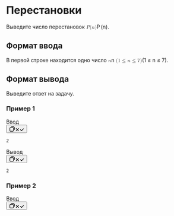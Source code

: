 <div class="Panel Panel_customScroll Panel_customScroll MainPage_MainPage-ProblemScrollPanel__mIj5_"><div data-simplebar="init" class="Scrollbar Panel-Scrollbar simplebar-scrollable-y" style="width: 458px; height: 597px;"><div class="simplebar-wrapper" style="margin: 0px;"><div class="simplebar-height-auto-observer-wrapper"><div class="simplebar-height-auto-observer"></div></div><div class="simplebar-mask"><div class="simplebar-offset" style="right: 0px; bottom: 0px;"><div class="simplebar-content-wrapper" tabindex="0" role="region" aria-label="scrollable content" style="height: 100%; overflow: hidden scroll;"><div class="simplebar-content" style="padding: 0px;"><div class="Problem_Problem__MgP8f MainPage_MainPage-Problem__h2Uqg MainPage_MainPage-TabContent__9qsJL"><div class="Problem_Problem-Wrapper__nqDY9"><div class="Problem_Problem-Head__Gccsv"><h1 class="Problem_Problem-Header__3kZF9"><span class="Text Text_weight_medium Problem_Problem-Title__r5Adh">Перестановки</span></h1></div><div><div><div class="Markdown Markdown_Markdown__l_EM0"><p class="Markdown_Markdown-Paragraph__u_qpb"><span class="Text Text_typography_body-long-m Text_weight_regular">Выведите число перестановок <!-- --><span><span class="katex"><span class="katex-mathml"><math xmlns="http://www.w3.org/1998/Math/MathML"><semantics><mrow><mi>P</mi><mo stretchy="false">(</mo><mi>n</mi><mo stretchy="false">)</mo></mrow><annotation encoding="application/x-tex">P(n)</annotation></semantics></math></span><span class="katex-html" aria-hidden="true"><span class="base"><span class="strut" style="height: 1em; vertical-align: -0.25em;"></span><span class="mord mathnormal" style="margin-right: 0.13889em;">P</span><span class="mopen">(</span><span class="mord mathnormal">n</span><span class="mclose">)</span></span></span></span></span><!-- -->.</span></p></div></div><div><h2 class="ProblemStatement_ProblemStatement-Title__lnhuJ"><span class="Text Text_weight_medium">Формат ввода</span></h2><div><div class="Markdown Markdown_Markdown__l_EM0"><p class="Markdown_Markdown-Paragraph__u_qpb"><span class="Text Text_typography_body-long-m Text_weight_regular">В первой строке находится одно число <!-- --><span><span class="katex"><span class="katex-mathml"><math xmlns="http://www.w3.org/1998/Math/MathML"><semantics><mrow><mi>n</mi></mrow><annotation encoding="application/x-tex">n</annotation></semantics></math></span><span class="katex-html" aria-hidden="true"><span class="base"><span class="strut" style="height: 0.43056em; vertical-align: 0em;"></span><span class="mord mathnormal">n</span></span></span></span></span><!-- --> <!-- --><span><span class="katex"><span class="katex-mathml"><math xmlns="http://www.w3.org/1998/Math/MathML"><semantics><mrow><mo stretchy="false">(</mo><mn>1</mn><mo>≤</mo><mi>n</mi><mo>≤</mo><mn>7</mn><mo stretchy="false">)</mo></mrow><annotation encoding="application/x-tex">(1 \leq n \leq 7)</annotation></semantics></math></span><span class="katex-html" aria-hidden="true"><span class="base"><span class="strut" style="height: 1em; vertical-align: -0.25em;"></span><span class="mopen">(</span><span class="mord">1</span><span class="mspace" style="margin-right: 0.277778em;"></span><span class="mrel">≤</span><span class="mspace" style="margin-right: 0.277778em;"></span></span><span class="base"><span class="strut" style="height: 0.77194em; vertical-align: -0.13597em;"></span><span class="mord mathnormal">n</span><span class="mspace" style="margin-right: 0.277778em;"></span><span class="mrel">≤</span><span class="mspace" style="margin-right: 0.277778em;"></span></span><span class="base"><span class="strut" style="height: 1em; vertical-align: -0.25em;"></span><span class="mord">7</span><span class="mclose">)</span></span></span></span></span><!-- -->.</span></p></div></div></div><div><h2 class="ProblemStatement_ProblemStatement-Title__lnhuJ"><span class="Text Text_weight_medium">Формат вывода</span></h2><div><div class="Markdown Markdown_Markdown__l_EM0"><p class="Markdown_Markdown-Paragraph__u_qpb"><span class="Text Text_typography_body-long-m Text_weight_regular">Выведите ответ на задачу.</span></p></div></div></div><div><h3><span class="Text Text_typography_headline-xs Text_weight_medium">Пример 1</span></h3><div class="MarkdownStatementSample_MarkdownStatementSample___LX3V"><div class="CodeSnippet CodeSnippet_view_default undefined" data-testid="code-snippet"><div class="CodeSnippet-Header"><span>Ввод</span></div><div class="CodeSnippet-CopyWrapper"><button aria-label="Копировать в буфер обмена" type="button" class="Button2 Button2_size_s Button2_view_ghost CopyToClipbord CodeSnippet-Copy CodeSnippet-Copy_visually-hidden" autocomplete="off"><span class="Icon Icon_size_m Icon_hasGlyph_noFill Icon_sizeManagement_self Icon_glyph_copy Icon_hasGlyph_noFill Icon_sizeManagement_self Button2-Icon" aria-hidden="true"><svg width="16" height="16" viewBox="0 0 16 16" fill="none" xmlns="http://www.w3.org/2000/svg"><path fill-rule="evenodd" clip-rule="evenodd" d="M1 6.6C1 5.05361 2.2536 3.8 3.8 3.8H9.4C10.9464 3.8 12.2 5.0536 12.2 6.6V12.2C12.2 13.7464 10.9464 15 9.4 15H3.8C2.25361 15 1 13.7464 1 12.2V6.6ZM3.8 5.2C3.0268 5.2 2.4 5.8268 2.4 6.6V12.2C2.4 12.9732 3.0268 13.6 3.8 13.6H9.4C10.1732 13.6 10.8 12.9732 10.8 12.2V6.6C10.8 5.8268 10.1732 5.2 9.4 5.2H3.8Z" fill="currentColor"></path><path fill-rule="evenodd" clip-rule="evenodd" d="M14.3 10.8C14.6866 10.8 15 10.4866 15 10.1V5.9C15 3.19381 12.8062 1 10.1 1H5.9C5.5134 1 5.2 1.3134 5.2 1.7C5.2 2.0866 5.5134 2.4 5.9 2.4H10.1C12.033 2.4 13.6 3.967 13.6 5.9V10.1C13.6 10.4866 13.9134 10.8 14.3 10.8Z" fill="currentColor"></path></svg></span><span class="Button2-Text"><span class="Icon Icon_size_s Icon_hasGlyph_noFill Icon_sizeManagement_self Icon_glyph_close Icon_hasGlyph_noFill Icon_sizeManagement_self CopyToClipbord-StateIcon" aria-hidden="true"><svg width="12" height="12" viewBox="0 0 12 12" fill="none" xmlns="http://www.w3.org/2000/svg"><path d="M2.21869 8.71635C1.9258 9.00924 1.9258 9.48412 2.21869 9.77701C2.51159 10.0699 2.98646 10.0699 3.27935 9.77701L5.99791 7.05845L8.71647 9.77701C9.00936 10.0699 9.48424 10.0699 9.77713 9.77701C10.07 9.48412 10.07 9.00925 9.77713 8.71635L7.05857 5.99779L9.77713 3.27923C10.07 2.98634 10.07 2.51146 9.77713 2.21857C9.48424 1.92568 9.00936 1.92568 8.71647 2.21857L5.99791 4.93713L3.27935 2.21858C2.98646 1.92568 2.51159 1.92568 2.21869 2.21858C1.9258 2.51147 1.9258 2.98634 2.21869 3.27924L4.93725 5.99779L2.21869 8.71635Z" fill="currentColor"></path></svg></span><span class="Icon Icon_size_s Icon_hasGlyph_noFill Icon_sizeManagement_self Icon_glyph_check Icon_hasGlyph_noFill Icon_sizeManagement_self CopyToClipbord-StateIcon" aria-hidden="true"><svg width="12" height="12" viewBox="0 0 12 12" fill="none" xmlns="http://www.w3.org/2000/svg"><path d="M4.55585 9.41902C4.56019 9.42359 4.5646 9.42811 4.56908 9.43259C4.67268 9.53619 4.79905 9.60314 4.93207 9.63345C5.17526 9.68902 5.44077 9.6221 5.63017 9.43269C5.63583 9.42703 5.64138 9.4213 5.64683 9.41551L10.982 4.08038C11.2748 3.78749 11.2748 3.31261 10.982 3.01972C10.6891 2.72683 10.2142 2.72683 9.9213 3.01972L5.09958 7.84143L2.48053 5.22238C2.18763 4.92949 1.71276 4.92949 1.41987 5.22238C1.12697 5.51527 1.12697 5.99015 1.41987 6.28304L4.55585 9.41902Z" fill="currentColor"></path></svg></span></span></button></div><div class="CodeSnippet-Content"><pre class="CodeSnippet-Code" tabindex="-1"><code>2
</code></pre></div></div><div class="CodeSnippet CodeSnippet_view_default undefined" data-testid="code-snippet"><div class="CodeSnippet-Header"><span>Вывод</span></div><div class="CodeSnippet-CopyWrapper"><button aria-label="Копировать в буфер обмена" type="button" class="Button2 Button2_size_s Button2_view_ghost CopyToClipbord CodeSnippet-Copy CodeSnippet-Copy_visually-hidden" autocomplete="off"><span class="Icon Icon_size_m Icon_hasGlyph_noFill Icon_sizeManagement_self Icon_glyph_copy Icon_hasGlyph_noFill Icon_sizeManagement_self Button2-Icon" aria-hidden="true"><svg width="16" height="16" viewBox="0 0 16 16" fill="none" xmlns="http://www.w3.org/2000/svg"><path fill-rule="evenodd" clip-rule="evenodd" d="M1 6.6C1 5.05361 2.2536 3.8 3.8 3.8H9.4C10.9464 3.8 12.2 5.0536 12.2 6.6V12.2C12.2 13.7464 10.9464 15 9.4 15H3.8C2.25361 15 1 13.7464 1 12.2V6.6ZM3.8 5.2C3.0268 5.2 2.4 5.8268 2.4 6.6V12.2C2.4 12.9732 3.0268 13.6 3.8 13.6H9.4C10.1732 13.6 10.8 12.9732 10.8 12.2V6.6C10.8 5.8268 10.1732 5.2 9.4 5.2H3.8Z" fill="currentColor"></path><path fill-rule="evenodd" clip-rule="evenodd" d="M14.3 10.8C14.6866 10.8 15 10.4866 15 10.1V5.9C15 3.19381 12.8062 1 10.1 1H5.9C5.5134 1 5.2 1.3134 5.2 1.7C5.2 2.0866 5.5134 2.4 5.9 2.4H10.1C12.033 2.4 13.6 3.967 13.6 5.9V10.1C13.6 10.4866 13.9134 10.8 14.3 10.8Z" fill="currentColor"></path></svg></span><span class="Button2-Text"><span class="Icon Icon_size_s Icon_hasGlyph_noFill Icon_sizeManagement_self Icon_glyph_close Icon_hasGlyph_noFill Icon_sizeManagement_self CopyToClipbord-StateIcon" aria-hidden="true"><svg width="12" height="12" viewBox="0 0 12 12" fill="none" xmlns="http://www.w3.org/2000/svg"><path d="M2.21869 8.71635C1.9258 9.00924 1.9258 9.48412 2.21869 9.77701C2.51159 10.0699 2.98646 10.0699 3.27935 9.77701L5.99791 7.05845L8.71647 9.77701C9.00936 10.0699 9.48424 10.0699 9.77713 9.77701C10.07 9.48412 10.07 9.00925 9.77713 8.71635L7.05857 5.99779L9.77713 3.27923C10.07 2.98634 10.07 2.51146 9.77713 2.21857C9.48424 1.92568 9.00936 1.92568 8.71647 2.21857L5.99791 4.93713L3.27935 2.21858C2.98646 1.92568 2.51159 1.92568 2.21869 2.21858C1.9258 2.51147 1.9258 2.98634 2.21869 3.27924L4.93725 5.99779L2.21869 8.71635Z" fill="currentColor"></path></svg></span><span class="Icon Icon_size_s Icon_hasGlyph_noFill Icon_sizeManagement_self Icon_glyph_check Icon_hasGlyph_noFill Icon_sizeManagement_self CopyToClipbord-StateIcon" aria-hidden="true"><svg width="12" height="12" viewBox="0 0 12 12" fill="none" xmlns="http://www.w3.org/2000/svg"><path d="M4.55585 9.41902C4.56019 9.42359 4.5646 9.42811 4.56908 9.43259C4.67268 9.53619 4.79905 9.60314 4.93207 9.63345C5.17526 9.68902 5.44077 9.6221 5.63017 9.43269C5.63583 9.42703 5.64138 9.4213 5.64683 9.41551L10.982 4.08038C11.2748 3.78749 11.2748 3.31261 10.982 3.01972C10.6891 2.72683 10.2142 2.72683 9.9213 3.01972L5.09958 7.84143L2.48053 5.22238C2.18763 4.92949 1.71276 4.92949 1.41987 5.22238C1.12697 5.51527 1.12697 5.99015 1.41987 6.28304L4.55585 9.41902Z" fill="currentColor"></path></svg></span></span></button></div><div class="CodeSnippet-Content"><pre class="CodeSnippet-Code" tabindex="-1"><code>2
</code></pre></div></div></div></div><div><h3><span class="Text Text_typography_headline-xs Text_weight_medium">Пример 2</span></h3><div class="MarkdownStatementSample_MarkdownStatementSample___LX3V"><div class="CodeSnippet CodeSnippet_view_default undefined" data-testid="code-snippet"><div class="CodeSnippet-Header"><span>Ввод</span></div><div class="CodeSnippet-CopyWrapper"><button aria-label="Копировать в буфер обмена" type="button" class="Button2 Button2_size_s Button2_view_ghost CopyToClipbord CodeSnippet-Copy CodeSnippet-Copy_visually-hidden" autocomplete="off"><span class="Icon Icon_size_m Icon_hasGlyph_noFill Icon_sizeManagement_self Icon_glyph_copy Icon_hasGlyph_noFill Icon_sizeManagement_self Button2-Icon" aria-hidden="true"><svg width="16" height="16" viewBox="0 0 16 16" fill="none" xmlns="http://www.w3.org/2000/svg"><path fill-rule="evenodd" clip-rule="evenodd" d="M1 6.6C1 5.05361 2.2536 3.8 3.8 3.8H9.4C10.9464 3.8 12.2 5.0536 12.2 6.6V12.2C12.2 13.7464 10.9464 15 9.4 15H3.8C2.25361 15 1 13.7464 1 12.2V6.6ZM3.8 5.2C3.0268 5.2 2.4 5.8268 2.4 6.6V12.2C2.4 12.9732 3.0268 13.6 3.8 13.6H9.4C10.1732 13.6 10.8 12.9732 10.8 12.2V6.6C10.8 5.8268 10.1732 5.2 9.4 5.2H3.8Z" fill="currentColor"></path><path fill-rule="evenodd" clip-rule="evenodd" d="M14.3 10.8C14.6866 10.8 15 10.4866 15 10.1V5.9C15 3.19381 12.8062 1 10.1 1H5.9C5.5134 1 5.2 1.3134 5.2 1.7C5.2 2.0866 5.5134 2.4 5.9 2.4H10.1C12.033 2.4 13.6 3.967 13.6 5.9V10.1C13.6 10.4866 13.9134 10.8 14.3 10.8Z" fill="currentColor"></path></svg></span><span class="Button2-Text"><span class="Icon Icon_size_s Icon_hasGlyph_noFill Icon_sizeManagement_self Icon_glyph_close Icon_hasGlyph_noFill Icon_sizeManagement_self CopyToClipbord-StateIcon" aria-hidden="true"><svg width="12" height="12" viewBox="0 0 12 12" fill="none" xmlns="http://www.w3.org/2000/svg"><path d="M2.21869 8.71635C1.9258 9.00924 1.9258 9.48412 2.21869 9.77701C2.51159 10.0699 2.98646 10.0699 3.27935 9.77701L5.99791 7.05845L8.71647 9.77701C9.00936 10.0699 9.48424 10.0699 9.77713 9.77701C10.07 9.48412 10.07 9.00925 9.77713 8.71635L7.05857 5.99779L9.77713 3.27923C10.07 2.98634 10.07 2.51146 9.77713 2.21857C9.48424 1.92568 9.00936 1.92568 8.71647 2.21857L5.99791 4.93713L3.27935 2.21858C2.98646 1.92568 2.51159 1.92568 2.21869 2.21858C1.9258 2.51147 1.9258 2.98634 2.21869 3.27924L4.93725 5.99779L2.21869 8.71635Z" fill="currentColor"></path></svg></span><span class="Icon Icon_size_s Icon_hasGlyph_noFill Icon_sizeManagement_self Icon_glyph_check Icon_hasGlyph_noFill Icon_sizeManagement_self CopyToClipbord-StateIcon" aria-hidden="true"><svg width="12" height="12" viewBox="0 0 12 12" fill="none" xmlns="http://www.w3.org/2000/svg"><path d="M4.55585 9.41902C4.56019 9.42359 4.5646 9.42811 4.56908 9.43259C4.67268 9.53619 4.79905 9.60314 4.93207 9.63345C5.17526 9.68902 5.44077 9.6221 5.63017 9.43269C5.63583 9.42703 5.64138 9.4213 5.64683 9.41551L10.982 4.08038C11.2748 3.78749 11.2748 3.31261 10.982 3.01972C10.6891 2.72683 10.2142 2.72683 9.9213 3.01972L5.09958 7.84143L2.48053 5.22238C2.18763 4.92949 1.71276 4.92949 1.41987 5.22238C1.12697 5.51527 1.12697 5.99015 1.41987 6.28304L4.55585 9.41902Z" fill="currentColor"></path></svg></span></span></button></div><div class="CodeSnippet-Content"><pre class="CodeSnippet-Code" tabindex="-1"><code>1
</code></pre></div></div><div class="CodeSnippet CodeSnippet_view_default undefined" data-testid="code-snippet"><div class="CodeSnippet-Header"><span>Вывод</span></div><div class="CodeSnippet-CopyWrapper"><button aria-label="Копировать в буфер обмена" type="button" class="Button2 Button2_size_s Button2_view_ghost CopyToClipbord CodeSnippet-Copy CodeSnippet-Copy_visually-hidden" autocomplete="off"><span class="Icon Icon_size_m Icon_hasGlyph_noFill Icon_sizeManagement_self Icon_glyph_copy Icon_hasGlyph_noFill Icon_sizeManagement_self Button2-Icon" aria-hidden="true"><svg width="16" height="16" viewBox="0 0 16 16" fill="none" xmlns="http://www.w3.org/2000/svg"><path fill-rule="evenodd" clip-rule="evenodd" d="M1 6.6C1 5.05361 2.2536 3.8 3.8 3.8H9.4C10.9464 3.8 12.2 5.0536 12.2 6.6V12.2C12.2 13.7464 10.9464 15 9.4 15H3.8C2.25361 15 1 13.7464 1 12.2V6.6ZM3.8 5.2C3.0268 5.2 2.4 5.8268 2.4 6.6V12.2C2.4 12.9732 3.0268 13.6 3.8 13.6H9.4C10.1732 13.6 10.8 12.9732 10.8 12.2V6.6C10.8 5.8268 10.1732 5.2 9.4 5.2H3.8Z" fill="currentColor"></path><path fill-rule="evenodd" clip-rule="evenodd" d="M14.3 10.8C14.6866 10.8 15 10.4866 15 10.1V5.9C15 3.19381 12.8062 1 10.1 1H5.9C5.5134 1 5.2 1.3134 5.2 1.7C5.2 2.0866 5.5134 2.4 5.9 2.4H10.1C12.033 2.4 13.6 3.967 13.6 5.9V10.1C13.6 10.4866 13.9134 10.8 14.3 10.8Z" fill="currentColor"></path></svg></span><span class="Button2-Text"><span class="Icon Icon_size_s Icon_hasGlyph_noFill Icon_sizeManagement_self Icon_glyph_close Icon_hasGlyph_noFill Icon_sizeManagement_self CopyToClipbord-StateIcon" aria-hidden="true"><svg width="12" height="12" viewBox="0 0 12 12" fill="none" xmlns="http://www.w3.org/2000/svg"><path d="M2.21869 8.71635C1.9258 9.00924 1.9258 9.48412 2.21869 9.77701C2.51159 10.0699 2.98646 10.0699 3.27935 9.77701L5.99791 7.05845L8.71647 9.77701C9.00936 10.0699 9.48424 10.0699 9.77713 9.77701C10.07 9.48412 10.07 9.00925 9.77713 8.71635L7.05857 5.99779L9.77713 3.27923C10.07 2.98634 10.07 2.51146 9.77713 2.21857C9.48424 1.92568 9.00936 1.92568 8.71647 2.21857L5.99791 4.93713L3.27935 2.21858C2.98646 1.92568 2.51159 1.92568 2.21869 2.21858C1.9258 2.51147 1.9258 2.98634 2.21869 3.27924L4.93725 5.99779L2.21869 8.71635Z" fill="currentColor"></path></svg></span><span class="Icon Icon_size_s Icon_hasGlyph_noFill Icon_sizeManagement_self Icon_glyph_check Icon_hasGlyph_noFill Icon_sizeManagement_self CopyToClipbord-StateIcon" aria-hidden="true"><svg width="12" height="12" viewBox="0 0 12 12" fill="none" xmlns="http://www.w3.org/2000/svg"><path d="M4.55585 9.41902C4.56019 9.42359 4.5646 9.42811 4.56908 9.43259C4.67268 9.53619 4.79905 9.60314 4.93207 9.63345C5.17526 9.68902 5.44077 9.6221 5.63017 9.43269C5.63583 9.42703 5.64138 9.4213 5.64683 9.41551L10.982 4.08038C11.2748 3.78749 11.2748 3.31261 10.982 3.01972C10.6891 2.72683 10.2142 2.72683 9.9213 3.01972L5.09958 7.84143L2.48053 5.22238C2.18763 4.92949 1.71276 4.92949 1.41987 5.22238C1.12697 5.51527 1.12697 5.99015 1.41987 6.28304L4.55585 9.41902Z" fill="currentColor"></path></svg></span></span></button></div><div class="CodeSnippet-Content"><pre class="CodeSnippet-Code" tabindex="-1"><code>1
</code></pre></div></div></div></div><div><h3><span class="Text Text_typography_headline-xs Text_weight_medium">Пример 3</span></h3><div class="MarkdownStatementSample_MarkdownStatementSample___LX3V"><div class="CodeSnippet CodeSnippet_view_default undefined" data-testid="code-snippet"><div class="CodeSnippet-Header"><span>Ввод</span></div><div class="CodeSnippet-CopyWrapper"><button aria-label="Копировать в буфер обмена" type="button" class="Button2 Button2_size_s Button2_view_ghost CopyToClipbord CodeSnippet-Copy CodeSnippet-Copy_visually-hidden" autocomplete="off"><span class="Icon Icon_size_m Icon_hasGlyph_noFill Icon_sizeManagement_self Icon_glyph_copy Icon_hasGlyph_noFill Icon_sizeManagement_self Button2-Icon" aria-hidden="true"><svg width="16" height="16" viewBox="0 0 16 16" fill="none" xmlns="http://www.w3.org/2000/svg"><path fill-rule="evenodd" clip-rule="evenodd" d="M1 6.6C1 5.05361 2.2536 3.8 3.8 3.8H9.4C10.9464 3.8 12.2 5.0536 12.2 6.6V12.2C12.2 13.7464 10.9464 15 9.4 15H3.8C2.25361 15 1 13.7464 1 12.2V6.6ZM3.8 5.2C3.0268 5.2 2.4 5.8268 2.4 6.6V12.2C2.4 12.9732 3.0268 13.6 3.8 13.6H9.4C10.1732 13.6 10.8 12.9732 10.8 12.2V6.6C10.8 5.8268 10.1732 5.2 9.4 5.2H3.8Z" fill="currentColor"></path><path fill-rule="evenodd" clip-rule="evenodd" d="M14.3 10.8C14.6866 10.8 15 10.4866 15 10.1V5.9C15 3.19381 12.8062 1 10.1 1H5.9C5.5134 1 5.2 1.3134 5.2 1.7C5.2 2.0866 5.5134 2.4 5.9 2.4H10.1C12.033 2.4 13.6 3.967 13.6 5.9V10.1C13.6 10.4866 13.9134 10.8 14.3 10.8Z" fill="currentColor"></path></svg></span><span class="Button2-Text"><span class="Icon Icon_size_s Icon_hasGlyph_noFill Icon_sizeManagement_self Icon_glyph_close Icon_hasGlyph_noFill Icon_sizeManagement_self CopyToClipbord-StateIcon" aria-hidden="true"><svg width="12" height="12" viewBox="0 0 12 12" fill="none" xmlns="http://www.w3.org/2000/svg"><path d="M2.21869 8.71635C1.9258 9.00924 1.9258 9.48412 2.21869 9.77701C2.51159 10.0699 2.98646 10.0699 3.27935 9.77701L5.99791 7.05845L8.71647 9.77701C9.00936 10.0699 9.48424 10.0699 9.77713 9.77701C10.07 9.48412 10.07 9.00925 9.77713 8.71635L7.05857 5.99779L9.77713 3.27923C10.07 2.98634 10.07 2.51146 9.77713 2.21857C9.48424 1.92568 9.00936 1.92568 8.71647 2.21857L5.99791 4.93713L3.27935 2.21858C2.98646 1.92568 2.51159 1.92568 2.21869 2.21858C1.9258 2.51147 1.9258 2.98634 2.21869 3.27924L4.93725 5.99779L2.21869 8.71635Z" fill="currentColor"></path></svg></span><span class="Icon Icon_size_s Icon_hasGlyph_noFill Icon_sizeManagement_self Icon_glyph_check Icon_hasGlyph_noFill Icon_sizeManagement_self CopyToClipbord-StateIcon" aria-hidden="true"><svg width="12" height="12" viewBox="0 0 12 12" fill="none" xmlns="http://www.w3.org/2000/svg"><path d="M4.55585 9.41902C4.56019 9.42359 4.5646 9.42811 4.56908 9.43259C4.67268 9.53619 4.79905 9.60314 4.93207 9.63345C5.17526 9.68902 5.44077 9.6221 5.63017 9.43269C5.63583 9.42703 5.64138 9.4213 5.64683 9.41551L10.982 4.08038C11.2748 3.78749 11.2748 3.31261 10.982 3.01972C10.6891 2.72683 10.2142 2.72683 9.9213 3.01972L5.09958 7.84143L2.48053 5.22238C2.18763 4.92949 1.71276 4.92949 1.41987 5.22238C1.12697 5.51527 1.12697 5.99015 1.41987 6.28304L4.55585 9.41902Z" fill="currentColor"></path></svg></span></span></button></div><div class="CodeSnippet-Content"><pre class="CodeSnippet-Code" tabindex="-1"><code>3
</code></pre></div></div><div class="CodeSnippet CodeSnippet_view_default undefined" data-testid="code-snippet"><div class="CodeSnippet-Header"><span>Вывод</span></div><div class="CodeSnippet-CopyWrapper"><button aria-label="Копировать в буфер обмена" type="button" class="Button2 Button2_size_s Button2_view_ghost CopyToClipbord CodeSnippet-Copy CodeSnippet-Copy_visually-hidden" autocomplete="off"><span class="Icon Icon_size_m Icon_hasGlyph_noFill Icon_sizeManagement_self Icon_glyph_copy Icon_hasGlyph_noFill Icon_sizeManagement_self Button2-Icon" aria-hidden="true"><svg width="16" height="16" viewBox="0 0 16 16" fill="none" xmlns="http://www.w3.org/2000/svg"><path fill-rule="evenodd" clip-rule="evenodd" d="M1 6.6C1 5.05361 2.2536 3.8 3.8 3.8H9.4C10.9464 3.8 12.2 5.0536 12.2 6.6V12.2C12.2 13.7464 10.9464 15 9.4 15H3.8C2.25361 15 1 13.7464 1 12.2V6.6ZM3.8 5.2C3.0268 5.2 2.4 5.8268 2.4 6.6V12.2C2.4 12.9732 3.0268 13.6 3.8 13.6H9.4C10.1732 13.6 10.8 12.9732 10.8 12.2V6.6C10.8 5.8268 10.1732 5.2 9.4 5.2H3.8Z" fill="currentColor"></path><path fill-rule="evenodd" clip-rule="evenodd" d="M14.3 10.8C14.6866 10.8 15 10.4866 15 10.1V5.9C15 3.19381 12.8062 1 10.1 1H5.9C5.5134 1 5.2 1.3134 5.2 1.7C5.2 2.0866 5.5134 2.4 5.9 2.4H10.1C12.033 2.4 13.6 3.967 13.6 5.9V10.1C13.6 10.4866 13.9134 10.8 14.3 10.8Z" fill="currentColor"></path></svg></span><span class="Button2-Text"><span class="Icon Icon_size_s Icon_hasGlyph_noFill Icon_sizeManagement_self Icon_glyph_close Icon_hasGlyph_noFill Icon_sizeManagement_self CopyToClipbord-StateIcon" aria-hidden="true"><svg width="12" height="12" viewBox="0 0 12 12" fill="none" xmlns="http://www.w3.org/2000/svg"><path d="M2.21869 8.71635C1.9258 9.00924 1.9258 9.48412 2.21869 9.77701C2.51159 10.0699 2.98646 10.0699 3.27935 9.77701L5.99791 7.05845L8.71647 9.77701C9.00936 10.0699 9.48424 10.0699 9.77713 9.77701C10.07 9.48412 10.07 9.00925 9.77713 8.71635L7.05857 5.99779L9.77713 3.27923C10.07 2.98634 10.07 2.51146 9.77713 2.21857C9.48424 1.92568 9.00936 1.92568 8.71647 2.21857L5.99791 4.93713L3.27935 2.21858C2.98646 1.92568 2.51159 1.92568 2.21869 2.21858C1.9258 2.51147 1.9258 2.98634 2.21869 3.27924L4.93725 5.99779L2.21869 8.71635Z" fill="currentColor"></path></svg></span><span class="Icon Icon_size_s Icon_hasGlyph_noFill Icon_sizeManagement_self Icon_glyph_check Icon_hasGlyph_noFill Icon_sizeManagement_self CopyToClipbord-StateIcon" aria-hidden="true"><svg width="12" height="12" viewBox="0 0 12 12" fill="none" xmlns="http://www.w3.org/2000/svg"><path d="M4.55585 9.41902C4.56019 9.42359 4.5646 9.42811 4.56908 9.43259C4.67268 9.53619 4.79905 9.60314 4.93207 9.63345C5.17526 9.68902 5.44077 9.6221 5.63017 9.43269C5.63583 9.42703 5.64138 9.4213 5.64683 9.41551L10.982 4.08038C11.2748 3.78749 11.2748 3.31261 10.982 3.01972C10.6891 2.72683 10.2142 2.72683 9.9213 3.01972L5.09958 7.84143L2.48053 5.22238C2.18763 4.92949 1.71276 4.92949 1.41987 5.22238C1.12697 5.51527 1.12697 5.99015 1.41987 6.28304L4.55585 9.41902Z" fill="currentColor"></path></svg></span></span></button></div><div class="CodeSnippet-Content"><pre class="CodeSnippet-Code" tabindex="-1"><code>6
</code></pre></div></div></div></div><div class="MarkdownStatementLimits_MarkdownStatementLimits__mq_Mq"><div class="MarkdownStatementLimits_MarkdownStatementLimits-Limit__qRgq7"><div class="MarkdownStatementLimits_MarkdownStatementLimits-LimitTitle___afaQ"><span class="Text Text_typography_subheader-s Text_weight_medium">Ограничение памяти</span></div><div><span class="Text Text_weight_regular">256.0 Мб</span></div></div><div class="MarkdownStatementLimits_MarkdownStatementLimits-Limit__qRgq7"><div class="MarkdownStatementLimits_MarkdownStatementLimits-LimitTitle___afaQ"><span class="Text Text_typography_subheader-s Text_weight_medium">Ограничение времени</span></div><div><span class="Text Text_weight_regular">1<!-- -->&nbsp;<!-- -->с</span></div></div><div class="MarkdownStatementLimits_MarkdownStatementLimits-Limit__qRgq7"><div class="MarkdownStatementLimits_MarkdownStatementLimits-LimitTitle___afaQ"><span class="Text Text_typography_subheader-s Text_weight_medium">Ввод</span></div><div><span class="Text Text_weight_regular">стандартный ввод или input.txt</span></div></div><div class="MarkdownStatementLimits_MarkdownStatementLimits-Limit__qRgq7"><div class="MarkdownStatementLimits_MarkdownStatementLimits-LimitTitle___afaQ"><span class="Text Text_typography_subheader-s Text_weight_medium">Вывод</span></div><div><span class="Text Text_weight_regular">стандартный вывод или output.txt</span></div></div></div></div></div></div></div></div></div></div><div class="simplebar-placeholder" style="width: 458px; height: 1279px;"></div></div><div class="simplebar-track simplebar-horizontal" style="visibility: hidden;"><div class="simplebar-scrollbar" style="width: 0px; display: none;"></div></div><div class="simplebar-track simplebar-vertical" style="visibility: visible;"><div class="simplebar-scrollbar" style="height: 278px; transform: translate3d(0px, 0px, 0px); display: block;"></div></div></div></div>
